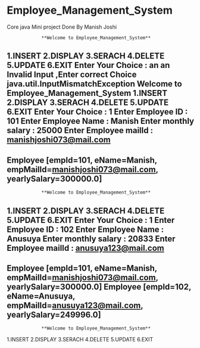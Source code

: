 # Employee_Management_System
Core java Mini project Done By Manish Joshi



				 **Welcome to Employee_Management_System**
1.INSERT
2.DISPLAY
3.SERACH
4.DELETE
5.UPDATE
6.EXIT
Enter Your Choice : 
an
an
Invalid Input ,Enter correct Choice
java.util.InputMismatchException
				 **Welcome to Employee_Management_System**
1.INSERT
2.DISPLAY
3.SERACH
4.DELETE
5.UPDATE
6.EXIT
Enter Your Choice : 
1
Enter Employee ID : 
101
Enter Employee Name : 
Manish
Enter monthly salary : 
25000
Enter Employee mailId : 
manishjoshi073@mail.com
------------------------------------------------------------------------------------------------------
Employee [empId=101, eName=Manish,  empMailId=manishjoshi073@mail.com, yearlySalary=300000.0]
------------------------------------------------------------------------------------------------------
				 **Welcome to Employee_Management_System**
1.INSERT
2.DISPLAY
3.SERACH
4.DELETE
5.UPDATE
6.EXIT
Enter Your Choice : 
1
Enter Employee ID : 
102
Enter Employee Name : 
Anusuya
Enter monthly salary : 
20833
Enter Employee mailId : 
anusuya123@mail.com
------------------------------------------------------------------------------------------------------
Employee [empId=101, eName=Manish,  empMailId=manishjoshi073@mail.com, yearlySalary=300000.0]
Employee [empId=102, eName=Anusuya,  empMailId=anusuya123@mail.com, yearlySalary=249996.0]
------------------------------------------------------------------------------------------------------
				 **Welcome to Employee_Management_System**
1.INSERT
2.DISPLAY
3.SERACH
4.DELETE
5.UPDATE
6.EXIT
